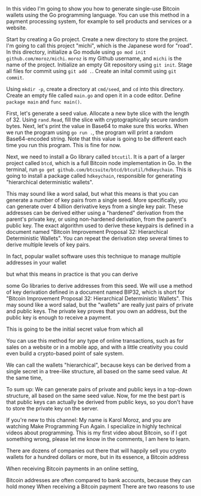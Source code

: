 In this video I'm going to show you how to generate single-use Bitcoin wallets using the Go programming language.
You can use this method in a payment processing system, for example to sell products and services or a website.

Start by creating a Go project.
Create a new directory to store the project.
I'm going to call this project "michi", which is the Japanese word for "road".
In this directory, initialize a Go module using `go mod init github.com/moroz/michi`.
`moroz` is my Github username, and `michi` is the name of the project.
Initialize an empty Git repository using `git init`.
Stage all files for commit using `git add .`. Create an inital commit using `git commit`.

Using `mkdir -p`, create a directory at `cmd/seed`, and `cd` into this directory.
Create an empty file called `main.go` and open it in a code editor.
Define `package main` and `func main()`.

First, let's generate a seed value.
Allocate a new byte slice with the length of 32.
Using `rand.Read`, fill the slice with cryptographically secure random bytes.
Next, let's print the value in Base64 to make sure this works.
When we run the program using `go run .`, the program will print a random Base64-encoded string.
Note that this value is going to be different each time you run this program.
This is fine for now.

Next, we need to install a Go library called `btcutil`.
It is a part of a larger project called `btcd`, which is a full Bitcoin node implementation in Go.
In the terminal, run `go get github.com/btcsuite/btcd/btcutil/hdkeychain`.
This is going to install a package called `hdkeychain`, responsible for generating "hierarchical deterministic wallets".

This may sound like a word salad, but what this means is that you can generate a number of key pairs from a single seed.
More specifically, you can generate over 4 billion derivative keys from a single key pair.
These addresses can be derived either using a "hardened" derivation from the parent's private key, or using non-hardened derivation, from the parent's public key.
The exact algorithm used to derive these keypairs is defined in a document named "Bitcoin Improvement Proposal 32: Hierarchical Deterministic Wallets".
You can repeat the derivation step several times to derive multiple levels of key pairs.

In fact, popular wallet software uses this technique to manage multiple addresses in your wallet

but what this means in practice is that you can derive 

some Go libraries to derive addresses from this seed.
We will use a method of key derivation defined in a document named BIP32, which is short for "Bitcoin Improvement Proposal 32: Hierarchical Deterministic Wallets".
This may sound like a word salad, but the "wallets" are really just pairs of private and public keys.
The private key proves that you own an address, but the public key is enough to receive a payment.

This is going to be the initial secret value from which all 

You can use this method for any type of online transactions, such as for sales on a website or in a mobile app, and with a little creativity you could even build a crypto-based point of sale system.

<!-- We need the private key to spend coins, but having just the public key is enough to calculate a Bitcoin address and to receive a payment. -->
We can call the wallets "hierarchical", because keys can be derived from a single secret in a tree-like structure, all based on the same seed value.
At the same time, 
<!-- "Deterministic" means that no matter how many times you perform the same operation, as long as the input values are the same, the result is going to be the same. -->
To sum up: We can generate pairs of private and public keys in a top-down structure, all based on the same seed value.
Now, for me the best part is that public keys can actually be derived from public keys, so you don't have to store the private key on the server.

If you're new to this channel: My name is Karol Moroz, and you are watching Make Programming Fun Again.
I specialize in highly technical videos about programming.
This is my first video about Bitcoin, so if I got something wrong, please let me know in the comments, I am here to learn.

There are dozens of companies out there that will happily sell you crypto wallets for a hundred dollars or more, but in its essence, a Bitcoin address 

When receiving Bitcoin payments in an online setting, 

Bitcoin addresses are often compared to bank accounts, because they can hold money
When receiving a Bitcoin payment
There are two reasons to use 
